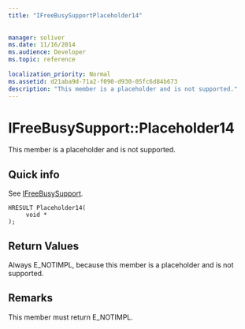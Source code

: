 ```yaml
---
title: "IFreeBusySupportPlaceholder14"
 
 
manager: soliver
ms.date: 11/16/2014
ms.audience: Developer
ms.topic: reference
 
localization_priority: Normal
ms.assetid: d21aba9d-71a2-f090-d930-05fc6d84b673
description: "This member is a placeholder and is not supported."
---
```


# IFreeBusySupport::Placeholder14

This member is a placeholder and is not supported.
  
## Quick info

See [IFreeBusySupport](ifreebusysupport.md).
  
```
HRESULT Placeholder14( 
     void * 
);

```

## Return Values

Always E_NOTIMPL, because this member is a placeholder and is not supported.
  
## Remarks

This member must return E_NOTIMPL.
  


